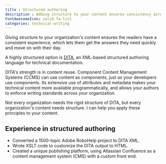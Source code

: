 ```yaml
---
title : Structured authoring
description : Adding structure to your content ensures consistency across every piece, makes it easier to manipulate programmatically, and improves SEO for your readers.
FontAwesomeIcon: solid fa-list
categories: technical-writing
---
```


Giving structure to your organization's content ensures the readers have a consistent experience, which lets them get the answers they need quickly and move on with their day.

A highly structured option is [DITA](https://en.wikipedia.org/wiki/Darwin_Information_Typing_Architecture), an XML-based structured authoring language for technical documentation.

DITA's strength is in content reuse. Component Content Management Systems (CCMS) can use content as components, just as your developers use components. Its extensive use of attributes and metadata makes your technical content more available programmatically, and allows your authors to enforce writing standards across your organization.

Not every organization needs the rigid structure of DITA, but every organization's content needs structure. I can help you apply these principles to your content.

## Experience in structured authoring

- Converted a 1500-topic Adobe RoboHelp project to DITA XML.
- Wrote XSLT code to customize the DITA output to HTML.
- Created a unique publishing platform, using Atlassian Confluence as a content management system (CMS) with a custom front end.
